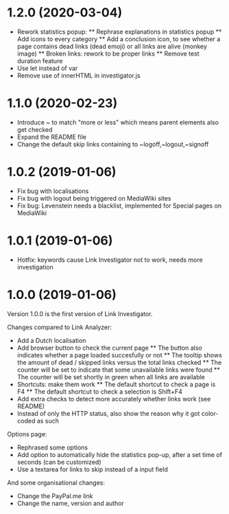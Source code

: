 1.2.0 (2020-03-04)
==================
* Rework statistics popup:
** Rephrase explanations in statistics popup
** Add icons to every category
** Add a conclusion icon, to see whether a page contains dead links (dead emoji) or all links are alive (monkey image)
** Broken links: rework to be proper links
** Remove test duration feature
* Use let instead of var
* Remove use of innerHTML in investigator.js

1.1.0 (2020-02-23)
==================
* Introduce ~ to match "more or less" which means parent elements also get checked
* Expand the README file
* Change the default skip links containing to ~logoff,~logout,~signoff

1.0.2 (2019-01-06)
==================
* Fix bug with localisations
* Fix bug with logout being triggered on MediaWiki sites
* Fix bug: Levenstein needs a blacklist, implemented for Special pages on MediaWiki

1.0.1 (2019-01-06)
==================
* Hotfix: keywords cause Link Investigator not to work, needs more investigation

1.0.0 (2019-01-06)
==================

Version 1.0.0 is the first version of Link Investigator.

Changes compared to Link Analyzer:
* Add a Dutch localisation
* Add browser button to check the current page
** The button also indicates whether a page loaded succesfully or not
** The tooltip shows the amount of dead / skipped links versus the total links checked
** The counter will be set to indicate that some unavailable links were found
** The counter will be set shortly in green when all links are available
* Shortcuts: make them work
** The default shortcut to check a page is F4
** The default shortcut to check a selection is Shift+F4
* Add extra checks to detect more accurately whether links work (see README)
* Instead of only the HTTP status, also show the reason why it got color-coded as such

Options page:
* Rephrased some options
* Add option to automatically hide the statistics pop-up, after a set time of seconds (can be customized)
* Use a textarea for links to skip instead of a input field

And some organisational changes:
* Change the PayPal.me link
* Change the name, version and author
